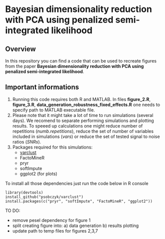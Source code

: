 # Bayesian dimensionality reduction with PCA using penalized semi-integrated likelihood

## Overview

In this repository you can find a code that can be used to recreate figures from the paper **Bayesian dimensionality reduction with PCA using penalized semi-integrated likelihood**.

## Important informations

1. Running this code requires both R and MATLAB. In files **figure_2.R**, **figure_3.R**, 
**data_generation_robustness_fixed_effects.R** one needs to specify path to MATLAB executable file.
2. Please note that it might take a lot of time to run simulations (several days). We recomend to separate performing simulations and plotting results. To speeed up calculations one might reduce number of repetitions (*numb.repetitions*), reduce the set of number of variables included in simulations (*vars*) or reduce the set of tested signal to noise ratios (*SNRs*).
3. Packages required for this simulations:
   * [varclust](https://github.com/psobczyk/varclust)
   * FactoMineR
   * pryr
   * softImpute
   * ggplot2 (for plots)

To install all those dependencies just run the code below in R console
```
library(devtools)
install_github("psobczyk/varclust")
install.packages(c("pryr", "softImpute", "FactoMineR", "ggplot2"))
```

TO DO:

* remove pesel dependency for figure 1
* split creating figure into: a) data generation b) results plotting
* update path to temp files for figures 2,3,7

